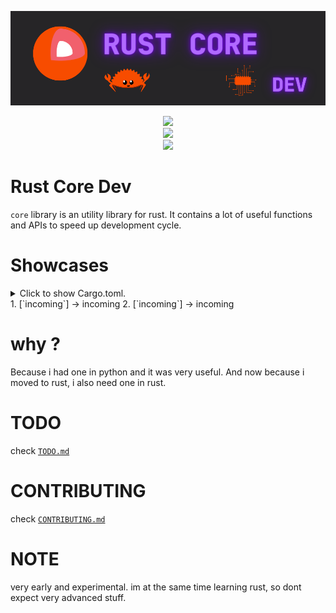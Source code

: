 
![logo](https://github.com/alexzanderr/rust-core-dev/blob/main/static/img/logo/rust-core-dev.png?raw=True)

<p align="center">
    <a href="https://choosealicense.com/licenses/mit/" alt="License: MIT">
        <img src="https://img.shields.io/badge/license-MIT-green.svg" />
    </a>
    <br>
    <a href="https://www.rust-lang.org">
        <img src="https://img.shields.io/badge/rustc-1.60+-yellow?logo=rust">
    </a>
    <br>
    <a href="https://www.rust-lang.org">
        <img src="https://img.shields.io/maintenance/yes/2022">
    </a>
</p>



# Rust Core Dev
`core` library is an utility library for rust. It contains a lot of useful functions and APIs to speed up development cycle.



# Showcases
<details>
<summary>
Click to show Cargo.toml.
</summary>

```toml
[dependencies]
crossterm = "0.23"
```

</details>
1. [`incoming`] -> incoming
2. [`incoming`] -> incoming


# why ?
Because i had one in python and it was very useful.
And now because i moved to rust, i also need one in rust.

# TODO
check [`TODO.md`](https://github.com/alexzanderr/rust-core-dev/blob/main/TODO.md)


# CONTRIBUTING
check [`CONTRIBUTING.md`](https://github.com/alexzanderr/rust-core-dev/blob/main/CONTRIBUTING.md
)


# NOTE
very early and experimental. im at the same time learning rust, so dont expect very advanced stuff.

